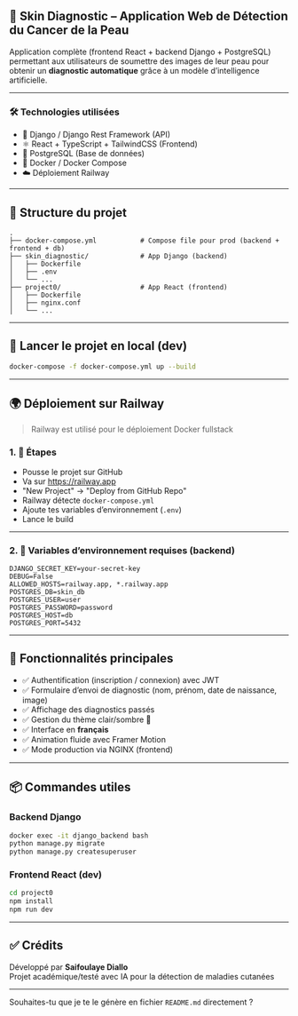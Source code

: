 ## 🧪 Skin Diagnostic – Application Web de Détection du Cancer de la Peau

Application complète (frontend React + backend Django + PostgreSQL) permettant aux utilisateurs de soumettre des images de leur peau pour obtenir un **diagnostic automatique** grâce à un modèle d’intelligence artificielle.

---

### 🛠️ Technologies utilisées

- 🐍 Django / Django Rest Framework (API)
- ⚛️ React + TypeScript + TailwindCSS (Frontend)
- 🐘 PostgreSQL (Base de données)
- 🐳 Docker / Docker Compose
- ☁️ Déploiement Railway

---

## 📁 Structure du projet

```
.
├── docker-compose.yml           # Compose file pour prod (backend + frontend + db)
├── skin_diagnostic/             # App Django (backend)
│   ├── Dockerfile
│   ├── .env
│   └── ...
├── project0/                    # App React (frontend)
│   ├── Dockerfile
│   ├── nginx.conf
│   └── ...
```

---

## 🚀 Lancer le projet en local (dev)

```bash
docker-compose -f docker-compose.yml up --build
```

---

## 🌍 Déploiement sur Railway

> Railway est utilisé pour le déploiement Docker fullstack

### 1. 🧭 Étapes

- Pousse le projet sur GitHub
- Va sur https://railway.app
- "New Project" → "Deploy from GitHub Repo"
- Railway détecte `docker-compose.yml`
- Ajoute tes variables d’environnement (`.env`)
- Lance le build

---

### 2. 🔐 Variables d’environnement requises (backend)

```env
DJANGO_SECRET_KEY=your-secret-key
DEBUG=False
ALLOWED_HOSTS=railway.app, *.railway.app
POSTGRES_DB=skin_db
POSTGRES_USER=user
POSTGRES_PASSWORD=password
POSTGRES_HOST=db
POSTGRES_PORT=5432
```

---

## 👤 Fonctionnalités principales

- ✅ Authentification (inscription / connexion) avec JWT
- ✅ Formulaire d’envoi de diagnostic (nom, prénom, date de naissance, image)
- ✅ Affichage des diagnostics passés
- ✅ Gestion du thème clair/sombre 🌙
- ✅ Interface en **français**
- ✅ Animation fluide avec Framer Motion
- ✅ Mode production via NGINX (frontend)

---

## 📦 Commandes utiles

### Backend Django

```bash
docker exec -it django_backend bash
python manage.py migrate
python manage.py createsuperuser
```

### Frontend React (dev)

```bash
cd project0
npm install
npm run dev
```

---

## ✅ Crédits

Développé par **Saifoulaye Diallo**  
Projet académique/testé avec IA pour la détection de maladies cutanées

---

Souhaites-tu que je te le génère en fichier `README.md` directement ?
